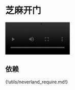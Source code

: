 # 芝麻开门
<video width=40% src="http://scratch3-files.just4fun.site/wechat_iot.mp4" controls="controls"></video>

## 依赖

{!utils/neverland_require.md!}
